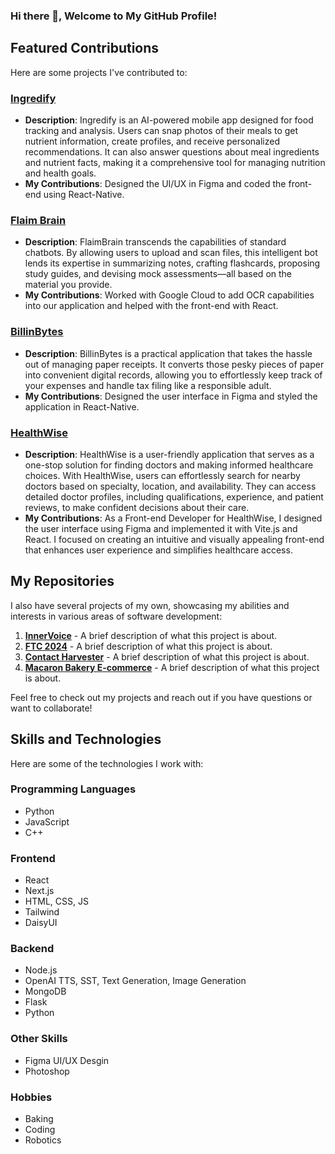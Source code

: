 ### Hi there 👋, Welcome to My GitHub Profile!

## Featured Contributions
Here are some projects I've contributed to:

### [Ingredify](https://github.com/dan-the-man639/Ingredify)
- **Description**: Ingredify is an AI-powered mobile app designed for food tracking and analysis. Users can snap photos of their meals to get nutrient information, create profiles, and receive personalized recommendations. It can also answer questions about meal ingredients and nutrient facts, making it a comprehensive tool for managing nutrition and health goals.
- **My Contributions**: Designed the UI/UX in Figma and coded the front-end using React-Native.

### [Flaim Brain](https://github.com/Ri-Hong/FlaimBrain)
- **Description**: FlaimBrain transcends the capabilities of standard chatbots. By allowing users to upload and scan files, this intelligent bot lends its expertise in summarizing notes, crafting flashcards, proposing study guides, and devising mock assessments—all based on the material you provide.
- **My Contributions**: Worked with Google Cloud to add OCR capabilities into our application and helped with the front-end with React.

### [BillinBytes](https://github.com/Ri-Hong/bill-in-bytes)
- **Description**: BillinBytes is a practical application that takes the hassle out of managing paper receipts. It converts those pesky pieces of paper into convenient digital records, allowing you to effortlessly keep track of your expenses and handle tax filing like a responsible adult.
- **My Contributions**: Designed the user interface in Figma and styled the application in React-Native.

### [HealthWise](https://github.com/jamesliangg/AI-Hackfest-HealthWise)
- **Description**: HealthWise is a user-friendly application that serves as a one-stop solution for finding doctors and making informed healthcare choices. With HealthWise, users can effortlessly search for nearby doctors based on specialty, location, and availability. They can access detailed doctor profiles, including qualifications, experience, and patient reviews, to make confident decisions about their care.
- **My Contributions**: As a Front-end Developer for HealthWise, I designed the user interface using Figma and implemented it with Vite.js and React. I focused on creating an intuitive and visually appealing front-end that enhances user experience and simplifies healthcare access.

## My Repositories
I also have several projects of my own, showcasing my abilities and interests in various areas of software development:

1. **[InnerVoice](https://github.com/yourusername/myrepository1)** - A brief description of what this project is about.
2. **[FTC 2024](https://github.com/yourusername/myrepository2)** - A brief description of what this project is about.
3. **[Contact Harvester](https://github.com/yourusername/myrepository3)** - A brief description of what this project is about.
4. **[Macaron Bakery E-commerce](https://github.com/LinHong149/tej3-website)** - A brief description of what this project is about.

Feel free to check out my projects and reach out if you have questions or want to collaborate!

## Skills and Technologies

Here are some of the technologies I work with:

### Programming Languages
- Python
- JavaScript
- C++

### Frontend
- React
- Next.js
- HTML, CSS, JS
- Tailwind
- DaisyUI

### Backend
- Node.js
- OpenAI TTS, SST, Text Generation, Image Generation
- MongoDB
- Flask
- Python

### Other Skills
- Figma UI/UX Desgin
- Photoshop

### Hobbies
- Baking
- Coding
- Robotics


<!--
**LinHong149/LinHong149** is a ✨ _special_ ✨ repository because its `README.md` (this file) appears on your GitHub profile.

Here are some ideas to get you started:

- 🔭 I’m currently working on ...
- 🌱 I’m currently learning ...  
- 👯 I’m looking to collaborate on ...
- 🤔 I’m looking for help with ...
- 💬 Ask me about ...
- 📫 How to reach me: ...
- 😄 Pronouns: ...
- ⚡ Fun fact: ...
-->
